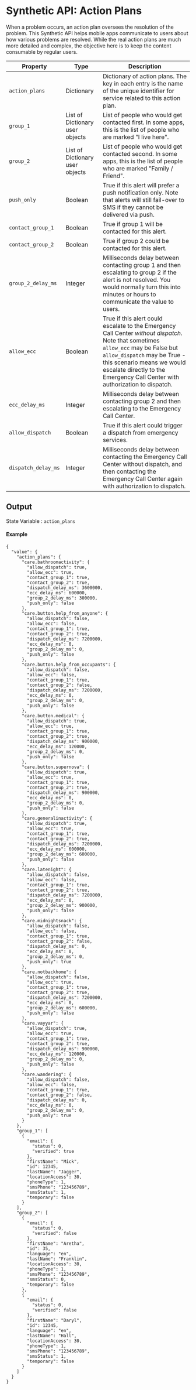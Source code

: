 # Synthetic API: Action Plans

When a problem occurs, an action plan oversees the resolution of the problem. This Synthetic API helps mobile apps communicate to users about how various problems are resolved. While the real action plans are much more detailed and complex, the objective here is to keep the content consumable by regular users.

| Property    | Type | Description |
| ----------- | ---- | ----------- |
| `action_plans` | Dictionary | Dictionary of action plans. The key in each entry is the name of the unique identifier for service related to this action plan. |
| `group_1` | List of Dictionary user objects | List of people who would get contacted first. In some apps, this is the list of people who are marked "I live here". |
| `group_2` | List of Dictionary user objects | List of people who would get contacted second. In some apps, this is the list of people who are marked "Family / Friend". |
| `push_only` | Boolean | True if this alert will prefer a push notification only. Note that alerts will still fail-over to SMS if they cannot be delivered via push. |
| `contact_group_1` | Boolean | True if group 1 will be contacted for this alert. |
| `contact_group_2` | Boolean | True if group 2 could be contacted for this alert. |
| `group_2_delay_ms` | Integer | Milliseconds delay between contacting group 1 and then escalating to group 2 if the alert is not resolved. You would normally turn this into minutes or hours to communicate the value to users. |
| `allow_ecc` | Boolean | True if this alert could escalate to the Emergency Call Center *without dispatch*. Note that sometimes `allow_ecc` may be False but `allow_dispatch` may be True - this scenario means we would escalate directly to the Emergency Call Center with authorization to dispatch. |
| `ecc_delay_ms` | Integer | Milliseconds delay between contacting group 2 and then escalating to the Emergency Call Center. |
| `allow_dispatch` | Boolean | True if this alert could trigger a dispatch from emergency services. |
| `dispatch_delay_ms` | Integer | Milliseconds delay between contacting the Emergency Call Center without dispatch, and then contacting the Emergency Call Center again with authorization to dispatch. |

## Output

State Variable : `action_plans`

#### Example

```
{
  "value": {
    "action_plans": {
      "care.bathroomactivity": {
        "allow_dispatch": true,
        "allow_ecc": true,
        "contact_group_1": true,
        "contact_group_2": true,
        "dispatch_delay_ms": 3600000,
        "ecc_delay_ms": 600000,
        "group_2_delay_ms": 300000,
        "push_only": false
      },
      "care.button.help_from_anyone": {
        "allow_dispatch": false,
        "allow_ecc": false,
        "contact_group_1": true,
        "contact_group_2": true,
        "dispatch_delay_ms": 7200000,
        "ecc_delay_ms": 0,
        "group_2_delay_ms": 0,
        "push_only": false
      },
      "care.button.help_from_occupants": {
        "allow_dispatch": false,
        "allow_ecc": false,
        "contact_group_1": true,
        "contact_group_2": false,
        "dispatch_delay_ms": 7200000,
        "ecc_delay_ms": 0,
        "group_2_delay_ms": 0,
        "push_only": false
      },
      "care.button.medical": {
        "allow_dispatch": true,
        "allow_ecc": true,
        "contact_group_1": true,
        "contact_group_2": true,
        "dispatch_delay_ms": 900000,
        "ecc_delay_ms": 120000,
        "group_2_delay_ms": 0,
        "push_only": false
      },
      "care.button.supernova": {
        "allow_dispatch": true,
        "allow_ecc": true,
        "contact_group_1": true,
        "contact_group_2": true,
        "dispatch_delay_ms": 900000,
        "ecc_delay_ms": 0,
        "group_2_delay_ms": 0,
        "push_only": false
      },
      "care.generalinactivity": {
        "allow_dispatch": true,
        "allow_ecc": true,
        "contact_group_1": true,
        "contact_group_2": true,
        "dispatch_delay_ms": 7200000,
        "ecc_delay_ms": 600000,
        "group_2_delay_ms": 600000,
        "push_only": false
      },
      "care.latenight": {
        "allow_dispatch": false,
        "allow_ecc": false,
        "contact_group_1": true,
        "contact_group_2": true,
        "dispatch_delay_ms": 7200000,
        "ecc_delay_ms": 0,
        "group_2_delay_ms": 900000,
        "push_only": false
      },
      "care.midnightsnack": {
        "allow_dispatch": false,
        "allow_ecc": false,
        "contact_group_1": true,
        "contact_group_2": false,
        "dispatch_delay_ms": 0,
        "ecc_delay_ms": 0,
        "group_2_delay_ms": 0,
        "push_only": true
      },
      "care.notbackhome": {
        "allow_dispatch": false,
        "allow_ecc": true,
        "contact_group_1": true,
        "contact_group_2": true,
        "dispatch_delay_ms": 7200000,
        "ecc_delay_ms": 0,
        "group_2_delay_ms": 600000,
        "push_only": false
      },
      "care.vayyar": {
        "allow_dispatch": true,
        "allow_ecc": true,
        "contact_group_1": true,
        "contact_group_2": true,
        "dispatch_delay_ms": 900000,
        "ecc_delay_ms": 120000,
        "group_2_delay_ms": 0,
        "push_only": false
      },
      "care.wandering": {
        "allow_dispatch": false,
        "allow_ecc": false,
        "contact_group_1": true,
        "contact_group_2": false,
        "dispatch_delay_ms": 0,
        "ecc_delay_ms": 0,
        "group_2_delay_ms": 0,
        "push_only": true
      }
    },
    "group_1": [
      {
        "email": {
          "status": 0,
          "verified": true
        },
        "firstName": "Mick",
        "id": 12345,
        "lastName": "Jagger",
        "locationAccess": 30,
        "phoneType": 1,
        "smsPhone": "123456789",
        "smsStatus": 1,
        "temporary": false
      }
    ],
    "group_2": [
      {
        "email": {
          "status": 0,
          "verified": false
        },
        "firstName": "Aretha",
        "id": 35,
        "language": "en",
        "lastName": "Franklin",
        "locationAccess": 30,
        "phoneType": 1,
        "smsPhone": "123456789",
        "smsStatus": 0,
        "temporary": false
      },
      {
        "email": {
          "status": 0,
          "verified": false
        },
        "firstName": "Daryl",
        "id": 12345,
        "language": "en",
        "lastName": "Hall",
        "locationAccess": 30,
        "phoneType": 1,
        "smsPhone": "123456789",
        "smsStatus": 1,
        "temporary": false
      }
    ]
  }
}
```
